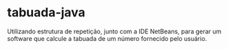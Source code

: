 # tabuada-java
Utilizando estrutura de repetição, junto com a IDE NetBeans, para gerar um software que calcule a tabuada de um número fornecido pelo usuário.
